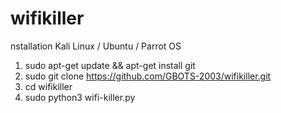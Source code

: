 # wifikiller

nstallation
Kali Linux / Ubuntu / Parrot OS
1) sudo apt-get update && apt-get install git
2) sudo git clone https://github.com/GBOTS-2003/wifikiller.git
3) cd wifikiller
4) sudo python3 wifi-killer.py
